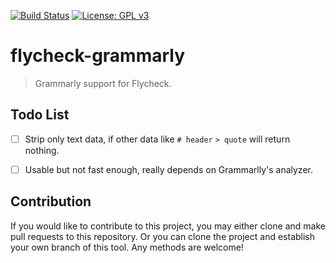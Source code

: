 [![Build Status](https://travis-ci.com/jcs090218/flycheck-grammarly.svg?branch=master)](https://travis-ci.com/jcs090218/flycheck-grammarly)
[![License: GPL v3](https://img.shields.io/badge/License-GPL%20v3-blue.svg)](https://www.gnu.org/licenses/gpl-3.0)


# flycheck-grammarly
> Grammarly support for Flycheck.


## Todo List

- [ ] Strip only text data, if other data like `# header` `> quote` will 
return nothing.
- [ ] Usable but not fast enough, really depends on Grammarlly's analyzer.


## Contribution

If you would like to contribute to this project, you may either
clone and make pull requests to this repository. Or you can
clone the project and establish your own branch of this tool.
Any methods are welcome!
